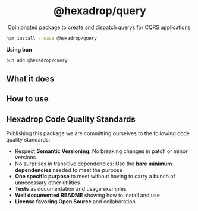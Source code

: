 <h1 align="center">
  @hexadrop/query
</h1>

<p align="center">
  Opinionated package to create and dispatch querys for CQRS applications.
</p>

```bash
npm install --save @hexadrop/query
```

**Using bun**

```bash
bun add @hexadrop/query
```

## What it does

## How to use

## Hexadrop Code Quality Standards

Publishing this package we are committing ourselves to the following code quality standards:

-   Respect **Semantic Versioning**: No breaking changes in patch or minor versions
-   No surprises in transitive dependencies: Use the **bare minimum dependencies** needed to meet the purpose
-   **One specific purpose** to meet without having to carry a bunch of unnecessary other utilities
-   **Tests** as documentation and usage examples
-   **Well documented README** showing how to install and use
-   **License favoring Open Source** and collaboration
